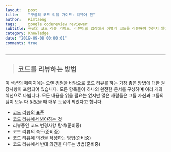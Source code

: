 ```yaml
---
layout:   post
title:    "구글의 코드 리뷰 가이드: 리뷰어 편"
author:   Kimtaeng
tags: 	  google codereview reviewer
subtitle: 구글의 코드 리뷰 가이드. 리뷰어의 입장에서 어떻게 코드를 리뷰해야 하는지 알아봅시다.
category: Knowledge
date: "2019-09-08 00:00:01"
comments: true
---
```


<hr/>

> ## 코드를 리뷰하는 방법

이 섹션의 페이지에는 오랜 경험을 바탕으로 코드 리뷰를 하는 가장 좋은 방법에 대한 권장사항이 포함되어 있습니다.
모든 항목들이 하나의 완전한 문서를 구성하며 여러 개의 섹션으로 나뉩니다. 모든 내용을 읽을 필요는 없지만 많은 사람들은
그들 자신과 그들의 팀이 모두 다 읽었을 때 매우 도움이 되었다고 합니다.

- <a href="/post/the-standard-of-code-review">코드 리뷰의 표준</a>
- <a href="/post/what-to-look-for-in-a-code-review">코드 리뷰에서 봐야하는 것</a>
- 리뷰중인 코드 변경사항 탐색(준비중)
- 코드 리뷰의 속도(준비중)
- 코드 리뷰에 의견을 작성하는 방법(준비중)
- 코드 리뷰에서 반대 의견을 다루는 방법(준비중)

<br/><br/>